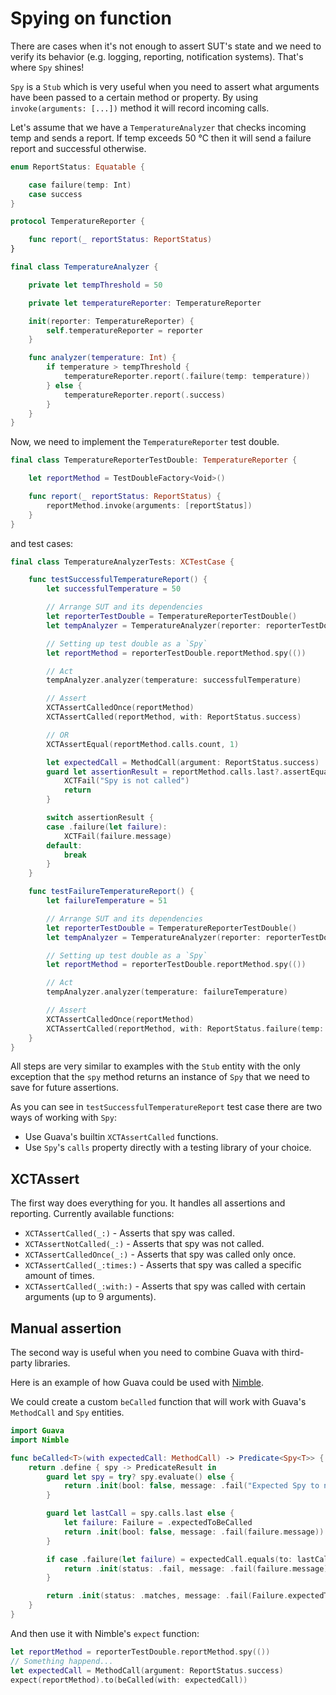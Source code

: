 # Spying on function

There are cases when it's not enough to assert SUT's state and we need to verify its behavior (e.g. logging, reporting, notification systems). That's where `Spy` shines! 

`Spy` is a `Stub` which is very useful when you need to assert what arguments have been passed to a certain method or property. By using `invoke(arguments: [...])` method it will record incoming calls.

Let's assume that we have a `TemperatureAnalyzer` that checks incoming temp and sends a report. If temp exceeds 50 °C then it will send a failure report and successful otherwise.

```swift
enum ReportStatus: Equatable {

    case failure(temp: Int)
    case success
}

protocol TemperatureReporter {

    func report(_ reportStatus: ReportStatus)
}

final class TemperatureAnalyzer {

    private let tempThreshold = 50

    private let temperatureReporter: TemperatureReporter

    init(reporter: TemperatureReporter) {
        self.temperatureReporter = reporter
    }

    func analyzer(temperature: Int) {
        if temperature > tempThreshold {
            temperatureReporter.report(.failure(temp: temperature))
        } else {
            temperatureReporter.report(.success)
        }
    }
}
```

Now, we need to implement the `TemperatureReporter` test double.

```swift
final class TemperatureReporterTestDouble: TemperatureReporter {

    let reportMethod = TestDoubleFactory<Void>()

    func report(_ reportStatus: ReportStatus) {
        reportMethod.invoke(arguments: [reportStatus])
    }
}
```

and test cases:

```swift
final class TemperatureAnalyzerTests: XCTestCase {

    func testSuccessfulTemperatureReport() {
        let successfulTemperature = 50

        // Arrange SUT and its dependencies
        let reporterTestDouble = TemperatureReporterTestDouble()
        let tempAnalyzer = TemperatureAnalyzer(reporter: reporterTestDouble)

        // Setting up test double as a `Spy`
        let reportMethod = reporterTestDouble.reportMethod.spy(())

        // Act
        tempAnalyzer.analyzer(temperature: successfulTemperature)

        // Assert
        XCTAssertCalledOnce(reportMethod)
        XCTAssertCalled(reportMethod, with: ReportStatus.success)

        // OR
        XCTAssertEqual(reportMethod.calls.count, 1)

        let expectedCall = MethodCall(argument: ReportStatus.success)
        guard let assertionResult = reportMethod.calls.last?.assertEquals(to: expectedCall) else {
            XCTFail("Spy is not called")
            return
        }

        switch assertionResult {
        case .failure(let failure):
            XCTFail(failure.message)
        default:
            break
        }
    }

    func testFailureTemperatureReport() {
        let failureTemperature = 51

        // Arrange SUT and its dependencies
        let reporterTestDouble = TemperatureReporterTestDouble()
        let tempAnalyzer = TemperatureAnalyzer(reporter: reporterTestDouble)

        // Setting up test double as a `Spy`
        let reportMethod = reporterTestDouble.reportMethod.spy(())

        // Act
        tempAnalyzer.analyzer(temperature: failureTemperature)

        // Assert
        XCTAssertCalledOnce(reportMethod)
        XCTAssertCalled(reportMethod, with: ReportStatus.failure(temp: failureTemperature))
    }
}
```

All steps are very similar to examples with the `Stub` entity with the only exception that the `spy` method returns an instance of `Spy` that we need to save for future assertions.

As you can see in `testSuccessfulTemperatureReport` test case there are two ways of working with `Spy`:

- Use Guava's builtin `XCTAssertCalled` functions.
- Use `Spy`'s `calls` property directly with a testing library of your choice.

## XCTAssert
The first way does everything for you. It handles all assertions and reporting. Currently available functions:

- `XCTAssertCalled(_:)` - Asserts that spy was called.
- `XCTAssertNotCalled(_:)` - Asserts that spy was not called.
- `XCTAssertCalledOnce(_:)` - Asserts that spy was called only once.
- `XCTAssertCalled(_:times:)` - Asserts that spy was called a specific amount of times.
- `XCTAssertCalled(_:with:)` - Asserts that spy was called with certain arguments (up to 9 arguments).

## Manual assertion
The second way is useful when you need to combine Guava with third-party libraries.

Here is an example of how Guava could be used with [Nimble](https://github.com/Quick/Nimble).

We could create a custom `beCalled` function that will work with Guava's `MethodCall` and `Spy` entities.

```swift
import Guava
import Nimble

func beCalled<T>(with expectedCall: MethodCall) -> Predicate<Spy<T>> {
    return .define { spy -> PredicateResult in
        guard let spy = try? spy.evaluate() else {
            return .init(bool: false, message: .fail("Expected Spy to not be nil"))
        }

        guard let lastCall = spy.calls.last else {
            let failure: Failure = .expectedToBeCalled
            return .init(bool: false, message: .fail(failure.message))
        }

        if case .failure(let failure) = expectedCall.equals(to: lastCall) {
            return .init(status: .fail, message: .fail(failure.message))
        }

        return .init(status: .matches, message: .fail(Failure.expectedToBeCalled.message))
    }
}
```

And then use it with Nimble's `expect` function:
```swift
let reportMethod = reporterTestDouble.reportMethod.spy(())
// Something happend...
let expectedCall = MethodCall(argument: ReportStatus.success)
expect(reportMethod).to(beCalled(with: expectedCall))
```